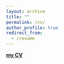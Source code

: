 ```yaml
---
layout: archive
title: ""
permalink: /cv/
author_profile: true
redirect_from:
  - /resume
---
```



[**my CV**]([https://github.com/BaikunLeng/baikunleng.github.io/blob/master/Resume_Baikun%20Leng.pdf](https://drive.google.com/file/d/12eygHbMW3umh2P18iKh4x508Y3HE6w4S/view?usp=sharing)https://drive.google.com/file/d/12eygHbMW3umh2P18iKh4x508Y3HE6w4S/view?usp=sharing)
                                              
